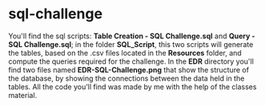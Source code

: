 # sql-challenge

You'll find the sql scripts: **Table Creation - SQL Challenge.sql** and **Query - SQL Challenge.sql**; in the folder **SQL_Script**, this two scripts will generate the tables, based on the .csv files located in the **Resources** folder, and compute the queries required for the challenge.
In the **EDR** directory you'll find two files named **EDR-SQL-Challenge.png** that show the structure of the database, by showing the connections between the data held in the tables.
All the code you'll find was made by me  with the help of the classes material.
